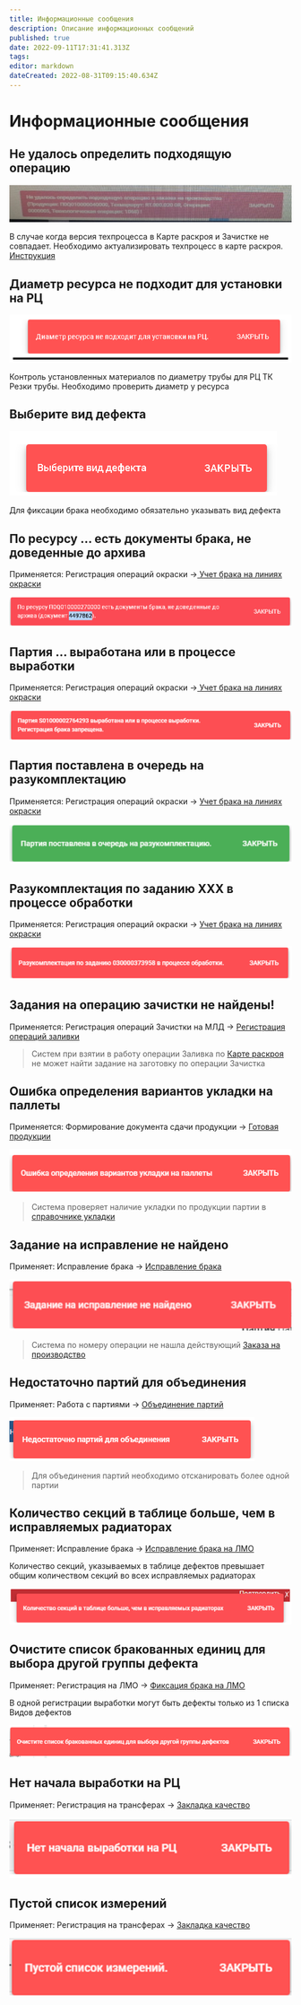 ```yaml
---
title: Информационные сообщения
description: Описание информационных сообщений
published: true
date: 2022-09-11T17:31:41.313Z
tags: 
editor: markdown
dateCreated: 2022-08-31T09:15:40.634Z
---
```


# Информационные сообщения

## Не удалось определить подходящую операцию

![](<../../../assets/image (803).png>)

В случае когда версия техпроцесса в Карте раскроя и Зачистке не совпадает. Необходимо актуализировать техпроцесс в карте раскроя. [Инструкция](../../../upravlenie-proizvodstvom/mrp-planirovanie/zakazy-na-proizvodstvo-1.md#aktualizirovat-tp-v-kr)

## Диаметр ресурса не подходит для установки на РЦ

![](<../../../assets/image (118).png>)

Контроль установленных материалов по диаметру трубы для РЦ ТК Резки трубы. Необходимо проверить диаметр у ресурса

## Выберите вид дефекта

![](<../../../assets/image (184).png>)

Для фиксации брака необходимо обязательно указывать вид дефекта

## По ресурсу ... есть документы брака, не доведенные до архива

Применяется: Регистрация операций окраски ->[ Учет брака на линиях окраски](../uchet-po-peredelam/registraciya-operacii-okraska/abr-okraska/uchet-braka.md#ostatki-sekcii)

![](<../../../assets/image (269).png>)

## Партия ... выработана или в процессе выработки

Применяется: Регистрация операций окраски ->[ Учет брака на линиях окраски](../uchet-po-peredelam/registraciya-operacii-okraska/abr-okraska/uchet-braka.md#kontrol)

![](<../../../assets/image (253).png>)

## Партия поставлена в очередь на разукомплектацию

Применяется: Регистрация операций окраски -> [ Учет брака на линиях окраски](../uchet-po-peredelam/registraciya-operacii-okraska/abr-okraska/uchet-braka.md#kontrol)

![](<../../../assets/image (259).png>)

## Разукомплектация по заданию ХХХ в процессе обработки

Применяется: Регистрация операций окраски -> [ Учет брака на линиях окраски](../uchet-po-peredelam/registraciya-operacii-okraska/abr-okraska/uchet-braka.md#kontrol)

![](<../../../assets/image (271).png>)

## Задания на операцию зачистки не найдены!

Применяется: Регистрация операций Зачистки на МЛД -> [Регистрация операций заливки](../uchet-po-peredelam/registraciya-na-mld.md)

>Систем при взятии в работу операции Заливка по [Карте раскроя](../../../pdm/pdm-tpp/karty-raskroya/karty-raskroya-dlya-rt-1/karty-raskroya-mld.md) не может найти задание на заготовку по операции Зачистка


## Ошибка определения вариантов укладки на паллеты

Применяется: Формирование документа сдачи продукции -> [Готовая продукции](mes-gotovaya-produkciya/gotovaya-produkciya.md#zakladka-formirovat-dokument-sdachi)

![](<../../../assets/image (1009).png>)

>Система проверяет наличие укладки по продукции партии в [справочнике укладки](../../../uchet/otgruzka-produkcii/ukladka-po-dannym-lv.md)


## Задание на исправление не найдено

Применяет: Исправление брака -> [Исправление брака](mes-brak-pererabotka/ispravlenie-braka/)

![](<../../../assets/image (1019).png>)

>Система по номеру операции не нашла действующий [Заказа на производство](../../../upravlenie-proizvodstvom/nsi-proizvodstvo/tipy-znp/s07.md)

## Недостаточно партий для объединения

Применяет: Работа с партиями -> [Объединение партий](razdelenie-partii/obedinenie-partii.md)

![](<../../../assets/image (1028).png>)

>Для объединения партий необходимо отсканировать более одной партии

## Количество секций в таблице больше, чем в исправляемых радиаторах

Применяет: Исправление брака -> [Исправление брака на ЛМО](mes-brak-pererabotka/ispravlenie-braka/ispravlenie-braka-na-lmo.md)

Количество секций, указываемых в таблице дефектов превышает общим количеством секций во всех исправляемых радиаторах

![](<../../../assets/image (743).png>)

## Очистите список бракованных единиц для выбора другой группы дефекта

Применяет: Регистрация на ЛМО -> [Фиксация брака на ЛМО](../uchet-po-peredelam/registraciya-mekhobrabotki/instrukciya-na-umo.md#brak)

В одной регистрации выработки могут быть дефекты только из 1 списка Видов дефектов

![](<../../../assets/image (736).png>)

## Нет начала выработки на РЦ

Применяет: Регистрация на трансферах -> [Закладка качество](../uchet-po-peredelam/registraciya-mekhobrabotki/registraciya-na-transferakh.md#kachestvo)

![](<../../../assets/image (265).png>)

## Пустой список измерений

Применяет: Регистрация на трансферах -> [Закладка качество](../uchet-po-peredelam/registraciya-mekhobrabotki/registraciya-na-transferakh.md#kachestvo)

![](<../../../assets/image (252).png>)

